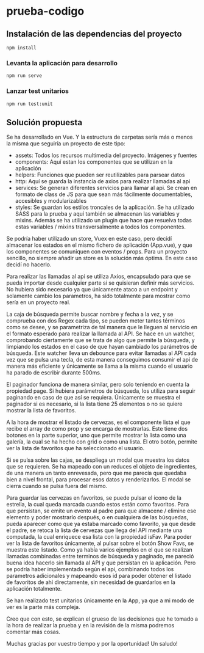 # prueba-codigo

## Instalación de las dependencias del proyecto
```
npm install
```

### Levanta la aplicación para desarrollo
```
npm run serve
```

### Lanzar test unitarios
```
npm run test:unit
```
## Solución propuesta

Se ha desarrollado en Vue. Y la estructura de carpetas sería más o menos la misma que seguiría un proyecto de este tipo: 
* assets: Todos los recursos multimedia del proyecto. Imágenes y fuentes
* components: Aquí estan los componentes que se utilizan en la aplicación
* helpers: Funciones que pueden ser reutilizables para parsear datos
* http: Aquí se guarda la instancia de axios para realizar llamadas al api
* services: Se generan diferentes servicios para llamar al api. Se crean en formato de class de JS para que sean más fácilmente documentables, accesibles y modularizables
* styles: Se guardan los estilos troncales de la aplicación. Se ha utilizado SASS para la prueba y aquí también se almacenan las variables y mixins. Además se ha utilizado un plugin que hace que resuelva todas estas variables / mixins transversalmente a todos los componentes.

Se podría haber utilizado un store, Vuex en este caso, pero decidí almacenar los estados en el mismo fichero de aplicación (App.vue), y que los componentes se comuniquen con eventos / props. Para un proyecto sencillo, no siempre añadir un store es la solución más óptima. En este caso decidí no hacerlo.

Para realizar las llamadas al api se utiliza Axios, encapsulado para que se pueda importar desde cualquier parte si se quisieran definir más servicios. No hubiera sido necesario ya que únicamente ataco a un endpoint y solamente cambio los parametros, ha sido totalmente para mostrar como sería en un proyecto real.

La caja de búsqueda permite buscar nombre y fecha a la vez, y se comprueba con dos Regex cada tipo, se pueden meter tantos términos como se desee, y se parametriza de tal manera que le lleguen al servicio en el formato esperado para realizar la llamada al API. Se hace en un watcher, comprobando ciertamente que se trata de algo que permite la búsqueda, y limpiando los estados en el caso de que hayan cambiado los parámetros de búsqueda. Este watcher lleva un debounce para evitar llamadas al API cada vez que se pulsa una tecla, de esta manera conseguimos consumir el api de manera más eficiente y únicamente se llama a la misma cuando el usuario ha parado de escribir durante 500ms.

El paginador funciona de manera similar, pero solo teniendo en cuenta la propiedad page. Si hubiera parámetros de búsqueda, los utiliza para seguir paginando en caso de que así se requiera. Únicamente se muestra el paginador si es necesario, si la lista tiene 25 elementos o no se quiere mostrar la lista de favoritos.

A la hora de mostrar el listado de cervezas, es el componente lista el que recibe el array de como prop y se encarga de mostrarlas. Este tiene dos botones en la parte superior, uno que permite mostrar la lista como una galería, la cual se ha hecho con grid o como una lista. El otro botón, permite ver la lista de favoritos que ha seleccionado el usuario.

Si se pulsa sobre las cajas, se despliega un modal que muestra los datos que se requieren. Se ha mapeado con un reduces el objeto de ingredientes, de una manera un tanto enrevesada, pero que me parecía que quedaba bien a nivel frontal, para procesar esos datos y renderizarlos. El modal se cierra cuando se pulsa fuera del mismo.

Para guardar las cervezas en favoritos, se puede pulsar el icono de la estrella, la cual queda marcada cuando estos están como favoritos. Para que persistan, se emite un evento al padre para que almacene / elimine ese elemento y poder mostrarlo después, o en cualquiera de las búsquedas, pueda aparecer como que ya estaba marcado como favorito, ya que desde el padre, se retoca la lista de cervezas que llega del API mediante una computada, la cual enriquece esa lista con la propiedad isFav. Para poder ver la lista de favoritos únicamente, al pulsar sobre el botón Show Favs, se muestra este listado. Como ya había varios ejemplos en el que se realizan llamadas combinadas entre terminos de búsqueda y paginado, me pareció buena idea hacerlo sin llamada al API y que persistan en la aplicación. Pero se podría haber implementado según el api, combinando todos los parametros adicionales y mapeando esos id para poder obtener el listado de favoritos de ahí directamente, sin necesidad de guardarlos en la aplicación totalmente.

Se han realizado test unitarios únicamente en la App, ya que a mi modo de ver es la parte más compleja.

Creo que con esto, se explican el grueso de las decisiones que he tomado a la hora de realizar la prueba y en la revisión de la misma podremos comentar más cosas.

Muchas gracias por vuestro tiempo y por la oportunidad! Un saludo!

